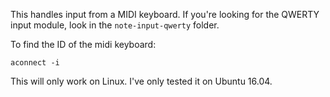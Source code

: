 This handles input from a MIDI keyboard. If you're looking for the QWERTY input
module, look in the `note-input-qwerty` folder.

To find the ID of the midi keyboard:

```
aconnect -i
```

This will only work on Linux. I've only tested it on Ubuntu 16.04.
